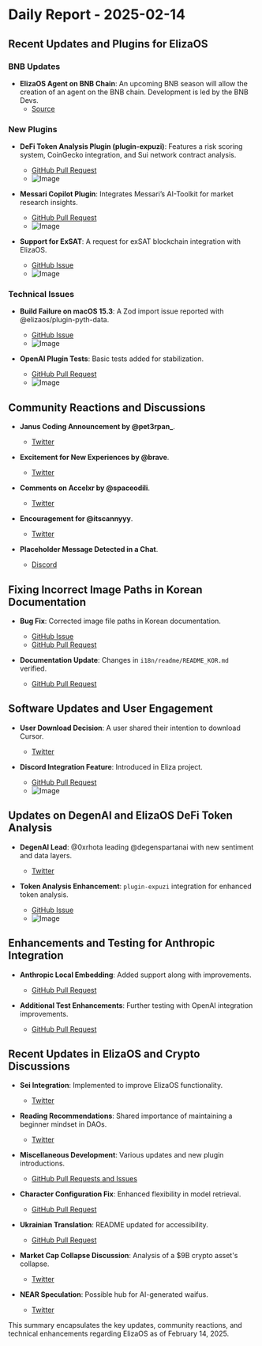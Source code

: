 # Daily Report - 2025-02-14

## Recent Updates and Plugins for ElizaOS

### BNB Updates
- **ElizaOS Agent on BNB Chain**: An upcoming BNB season will allow the creation of an agent on the BNB chain. Development is led by the BNB Devs.
  - [Source](https://twitter.com/0xwitchy/status/1890218338313543901)

### New Plugins
- **DeFi Token Analysis Plugin (plugin-expuzi)**: Features a risk scoring system, CoinGecko integration, and Sui network contract analysis.
  - [GitHub Pull Request](https://github.com/elizaOS/eliza/pull/3468)
  - ![Image](https://opengraph.githubassets.com/1/elizaOS/eliza/pull/3468)

- **Messari Copilot Plugin**: Integrates Messari’s AI-Toolkit for market research insights.
  - [GitHub Pull Request](https://github.com/elizaOS/eliza/pull/3482)
  - ![Image](https://opengraph.githubassets.com/1/elizaOS/eliza/pull/3482)

- **Support for ExSAT**: A request for exSAT blockchain integration with ElizaOS.
  - [GitHub Issue](https://github.com/elizaOS/eliza/issues/3473)
  - ![Image](https://opengraph.githubassets.com/1/elizaOS/eliza/issues/3473)

### Technical Issues
- **Build Failure on macOS 15.3**: A Zod import issue reported with @elizaos/plugin-pyth-data.
  - [GitHub Issue](https://github.com/elizaOS/eliza/issues/3469)
  - ![Image](https://opengraph.githubassets.com/1/elizaOS/eliza/issues/3469)

- **OpenAI Plugin Tests**: Basic tests added for stabilization.
  - [GitHub Pull Request](https://github.com/elizaOS/eliza/pull/3466)
  - ![Image](https://opengraph.githubassets.com/1/elizaOS/eliza/pull/3466)

## Community Reactions and Discussions

- **Janus Coding Announcement by @pet3rpan_**.
  - [Twitter](https://twitter.com/dankvr/status/1890446808872095965)

- **Excitement for New Experiences by @brave**.
  - [Twitter](https://twitter.com/dankvr/status/1890446563236893074)

- **Comments on Accelxr by @spaceodili**.
  - [Twitter](https://twitter.com/0xwitchy/status/1890426571971850260)

- **Encouragement for @itscannyyy**.
  - [Twitter](https://twitter.com/shawmakesmagic/status/1890467743364727093)

- **Placeholder Message Detected in a Chat**.
  - [Discord](https://discord.com/channels/1253563208833433701/1326603270893867064)

## Fixing Incorrect Image Paths in Korean Documentation

- **Bug Fix**: Corrected image file paths in Korean documentation.
  - [GitHub Issue](https://github.com/elizaOS/eliza/issues/3479)
  - [GitHub Pull Request](https://github.com/elizaOS/eliza/pull/3481)

- **Documentation Update**: Changes in `i18n/readme/README_KOR.md` verified.
  - [GitHub Pull Request](https://github.com/elizaOS/eliza/pull/3481)

## Software Updates and User Engagement

- **User Download Decision**: A user shared their intention to download Cursor.
  - [Twitter](https://twitter.com/dankvr/status/1890505687471419456)

- **Discord Integration Feature**: Introduced in Eliza project.
  - [GitHub Pull Request](https://github.com/elizaOS/eliza/pull/3478)
  - ![Image](https://opengraph.githubassets.com/1/elizaOS/eliza/pull/3478)

## Updates on DegenAI and ElizaOS DeFi Token Analysis

- **DegenAI Lead**: @0xrhota leading @degenspartanai with new sentiment and data layers.
  - [Twitter](https://twitter.com/0xwitchy/status/1890292904972939271)

- **Token Analysis Enhancement**: `plugin-expuzi` integration for enhanced token analysis.
  - [GitHub Issue](https://github.com/elizaOS/eliza/issues/3467)
  - ![Image](https://opengraph.githubassets.com/1/elizaOS/eliza/issues/3467)

## Enhancements and Testing for Anthropic Integration

- **Anthropic Local Embedding**: Added support along with improvements.
  - [GitHub Pull Request](https://github.com/elizaOS/eliza/pull/3474)

- **Additional Test Enhancements**: Further testing with OpenAI integration improvements.
  - [GitHub Pull Request](https://github.com/elizaOS/eliza/pull/3472)

## Recent Updates in ElizaOS and Crypto Discussions

- **Sei Integration**: Implemented to improve ElizaOS functionality.
  - [Twitter](https://twitter.com/elizaOS/status/1890454131346677933)

- **Reading Recommendations**: Shared importance of maintaining a beginner mindset in DAOs.
  - [Twitter](https://twitter.com/dankvr/status/1890528303171174416)

- **Miscellaneous Development**: Various updates and new plugin introductions.
  - [GitHub Pull Requests and Issues](https://github.com/elizaOS/eliza/pull/3474)

- **Character Configuration Fix**: Enhanced flexibility in model retrieval.
  - [GitHub Pull Request](https://github.com/elizaOS/eliza/pull/3480)

- **Ukrainian Translation**: README updated for accessibility.
  - [GitHub Pull Request](https://github.com/elizaOS/eliza/pull/3483)

- **Market Cap Collapse Discussion**: Analysis of a $9B crypto asset's collapse.
  - [Twitter](https://twitter.com/dankvr/status/1890225033534140765)

- **NEAR Speculation**: Possible hub for AI-generated waifus.
  - [Twitter](https://twitter.com/shawmakesmagic/status/1890467619104334281)

This summary encapsulates the key updates, community reactions, and technical enhancements regarding ElizaOS as of February 14, 2025.

